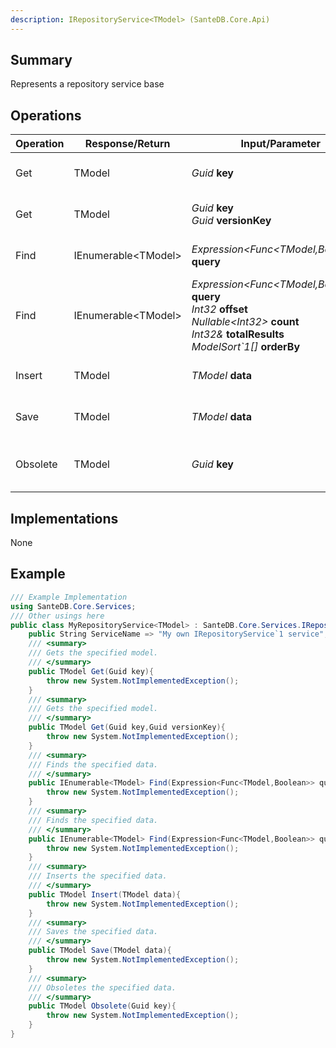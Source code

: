```yaml
---
description: IRepositoryService<TModel> (SanteDB.Core.Api)
---
```


## Summary
Represents a repository service base

## Operations

|Operation|Response/Return|Input/Parameter|Description|
|-|-|-|-|
|Get|TModel|*Guid* **key**|Gets the specified model.|
|Get|TModel|*Guid* **key**<br/>*Guid* **versionKey**|Gets the specified model.|
|Find|IEnumerable&lt;TModel>|*Expression&lt;Func&lt;TModel,Boolean>>* **query**|Finds the specified data.|
|Find|IEnumerable&lt;TModel>|*Expression&lt;Func&lt;TModel,Boolean>>* **query**<br/>*Int32* **offset**<br/>*Nullable&lt;Int32>* **count**<br/>*Int32&* **totalResults**<br/>*ModelSort`1[]* **orderBy**|Finds the specified data.|
|Insert|TModel|*TModel* **data**|Inserts the specified data.|
|Save|TModel|*TModel* **data**|Saves the specified data.|
|Obsolete|TModel|*Guid* **key**|Obsoletes the specified data.|

## Implementations

None

## Example
```csharp
/// Example Implementation
using SanteDB.Core.Services;
/// Other usings here
public class MyRepositoryService<TModel> : SanteDB.Core.Services.IRepositoryService<TModel> { 
	public String ServiceName => "My own IRepositoryService`1 service";
	/// <summary>
	/// Gets the specified model.
	/// </summary>
	public TModel Get(Guid key){
		throw new System.NotImplementedException();
	}
	/// <summary>
	/// Gets the specified model.
	/// </summary>
	public TModel Get(Guid key,Guid versionKey){
		throw new System.NotImplementedException();
	}
	/// <summary>
	/// Finds the specified data.
	/// </summary>
	public IEnumerable<TModel> Find(Expression<Func<TModel,Boolean>> query){
		throw new System.NotImplementedException();
	}
	/// <summary>
	/// Finds the specified data.
	/// </summary>
	public IEnumerable<TModel> Find(Expression<Func<TModel,Boolean>> query,Int32 offset,Nullable<Int32> count,Int32& totalResults,ModelSort`1[] orderBy){
		throw new System.NotImplementedException();
	}
	/// <summary>
	/// Inserts the specified data.
	/// </summary>
	public TModel Insert(TModel data){
		throw new System.NotImplementedException();
	}
	/// <summary>
	/// Saves the specified data.
	/// </summary>
	public TModel Save(TModel data){
		throw new System.NotImplementedException();
	}
	/// <summary>
	/// Obsoletes the specified data.
	/// </summary>
	public TModel Obsolete(Guid key){
		throw new System.NotImplementedException();
	}
}
```
